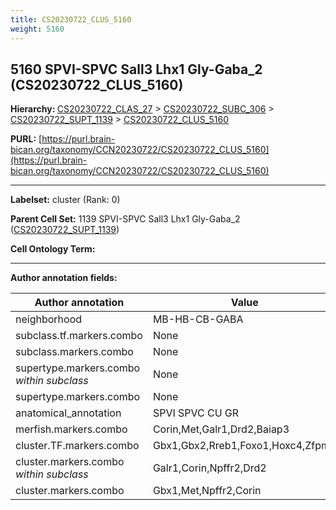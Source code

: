 ```yaml
---
title: CS20230722_CLUS_5160
weight: 5160
---
```

## 5160 SPVI-SPVC Sall3 Lhx1 Gly-Gaba_2 (CS20230722_CLUS_5160)
<b>Hierarchy: </b>
[CS20230722_CLAS_27](../CS20230722_CLAS_27) >
[CS20230722_SUBC_306](../CS20230722_SUBC_306) >
[CS20230722_SUPT_1139](../CS20230722_SUPT_1139) >
[CS20230722_CLUS_5160](../CS20230722_CLUS_5160)

**PURL:** [https://purl.brain-bican.org/taxonomy/CCN20230722/CS20230722_CLUS_5160](https://purl.brain-bican.org/taxonomy/CCN20230722/CS20230722_CLUS_5160)

---


**Labelset:** cluster (Rank: 0)

**Parent Cell Set:** 1139 SPVI-SPVC Sall3 Lhx1 Gly-Gaba_2 ([CS20230722_SUPT_1139](../CS20230722_SUPT_1139))



**Cell Ontology Term:** 

[MARKER GENES.]: #


---

[TRANSFERRED ANNOTATIONS.]: #


[AUTHOR ANNOTATION FIELDS.]: #


**Author annotation fields:**

| Author annotation | Value |
|-------------------|-------|
|neighborhood|MB-HB-CB-GABA|
|subclass.tf.markers.combo|None|
|subclass.markers.combo|None|
|supertype.markers.combo _within subclass_|None|
|supertype.markers.combo|None|
|anatomical_annotation|SPVI SPVC CU GR|
|merfish.markers.combo|Corin,Met,Galr1,Drd2,Baiap3|
|cluster.TF.markers.combo|Gbx1,Gbx2,Rreb1,Foxo1,Hoxc4,Zfpm2|
|cluster.markers.combo _within subclass_|Galr1,Corin,Npffr2,Drd2|
|cluster.markers.combo|Gbx1,Met,Npffr2,Corin|
